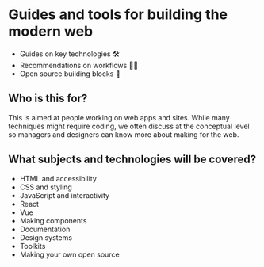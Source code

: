 # Guides and tools for building the modern web

- Guides on key technologies 🛠
- Recommendations on workflows 💁🏾‍
- Open source building blocks 🎁

## Who is this for?

This is aimed at people working on web apps and sites. While many techniques might require coding, we often discuss at the conceptual level so managers and designers can know more about making for the web.

## What subjects and technologies will be covered?

- HTML and accessibility
- CSS and styling
- JavaScript and interactivity
- React
- Vue
- Making components
- Documentation
- Design systems
- Toolkits
- Making your own open source
